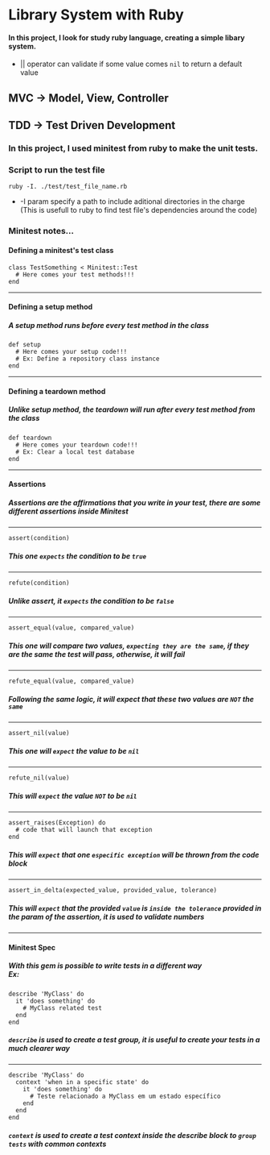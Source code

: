 # Library System with Ruby
#### In this project, I look for study ruby language, creating a simple libary system.
- || operator can validate if some value comes ```nil``` to return a default value
## MVC -> Model, View, Controller
## TDD -> Test Driven Development
### In this project, I used minitest from ruby to make the unit tests.
### Script to run the test file
    ruby -I. ./test/test_file_name.rb
- -I param specify a path to include aditional directories in the charge (This is usefull to ruby to find test file's dependencies around the code)
### Minitest notes...
#### Defining a minitest's test class 
    class TestSomething < Minitest::Test
      # Here comes your test methods!!!
    end
---
#### Defining a setup method
##### A setup method runs before every test method in the class
    def setup
      # Here comes your setup code!!!
      # Ex: Define a repository class instance
    end
---
#### Defining a teardown method
##### Unlike setup method, the teardown will run after every test method from the class
    def teardown
      # Here comes your teardown code!!!
      # Ex: Clear a local test database
    end
---
#### Assertions
##### Assertions are the affirmations that you write in your test, there are some different assertions inside Minitest
---
    assert(condition)
##### This one `expects` the condition to be `true`
---
    refute(condition)
##### Unlike assert, it `expects` the condition to be `false`
---
    assert_equal(value, compared_value)
##### This one will compare two values, `expecting they are the same`, if they are the same the test will pass, otherwise, it will fail
---
    refute_equal(value, compared_value)
##### Following the same logic, it will expect that these two values are `NOT` the `same`
---
    assert_nil(value)
##### This one will `expect` the value to be `nil`
---
    refute_nil(value)
##### This will `expect` the value `NOT` to be `nil`
---
    assert_raises(Exception) do
      # code that will launch that exception
    end
##### This will `expect` that one `especific exception` will be thrown from the code block
---
    assert_in_delta(expected_value, provided_value, tolerance)
##### This will `expect` that the provided `value` is `inside the tolerance` provided in the param of the assertion, it is used to validate numbers
---
#### Minitest Spec
##### With this gem is possible to write tests in a different way <br>Ex:
    describe 'MyClass' do
      it 'does something' do
        # MyClass related test
      end
    end
##### `describe` is used to create a test group, it is useful to create your tests in a much clearer way
---
    describe 'MyClass' do
      context 'when in a specific state' do
        it 'does something' do
          # Teste relacionado a MyClass em um estado específico
        end
      end
    end
##### `context` is used to create a test context inside the describe block to `group tests` with common contexts
